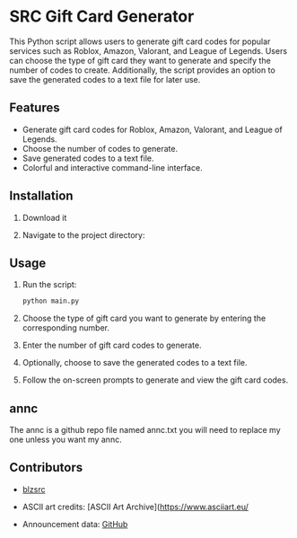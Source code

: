# SRC Gift Card Generator

This Python script allows users to generate gift card codes for popular services such as Roblox, Amazon, Valorant, and League of Legends. Users can choose the type of gift card they want to generate and specify the number of codes to create. Additionally, the script provides an option to save the generated codes to a text file for later use.

## Features

- Generate gift card codes for Roblox, Amazon, Valorant, and League of Legends.
- Choose the number of codes to generate.
- Save generated codes to a text file.
- Colorful and interactive command-line interface.

## Installation

1. Download it

2. Navigate to the project directory:

## Usage

1. Run the script:

    ```bash
    python main.py
    ```

2. Choose the type of gift card you want to generate by entering the corresponding number.
3. Enter the number of gift card codes to generate.
4. Optionally, choose to save the generated codes to a text file.
5. Follow the on-screen prompts to generate and view the gift card codes.

## annc
The annc is a github repo file named annc.txt you will need to replace my one unless you want my annc.

## Contributors

- [blzsrc](https://github.com/blzsr)



- ASCII art credits: [ASCII Art Archive](https://www.asciiart.eu/
- Announcement data: [GitHub](https://github.com/blzsr/Secret)

